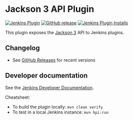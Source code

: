 # Jackson 3 API Plugin

[![Jenkins Plugin](https://img.shields.io/jenkins/plugin/v/jackson3-api.svg)](https://plugins.jenkins.io/jackson3-api)
[![GitHub release](https://img.shields.io/github/release/jenkinsci/jackson3-api-plugin.svg?label=changelog)](https://github.com/jenkinsci/jackson3-api-plugin/releases/latest)
[![Jenkins Plugin Installs](https://img.shields.io/jenkins/plugin/i/jackson3-api.svg?color=blue)](https://plugins.jenkins.io/jackson3-api)

This plugin exposes the [Jackson 3](https://github.com/FasterXML/jackson) API to Jenkins plugins.

## Changelog

* See [GitHub Releases](https://github.com/jenkinsci/jackson3-api-plugin/releases) for recent versions

## Developer documentation

See the [Jenkins Developer Documentation](https://jenkins.io/doc/developer/book/).

Cheatsheet:

* To build the plugin locally: `mvn clean verify`
* To test in a local Jenkins instance: `mvn hpi:run`

